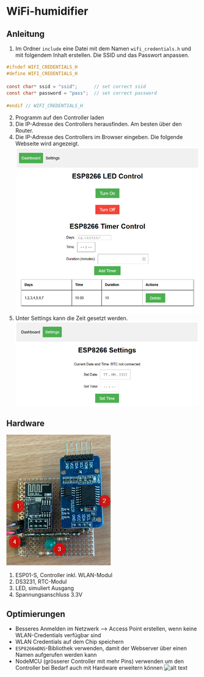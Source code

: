 # WiFi-humidifier

## Anleitung
1. Im Ordner `include` eine Datei mit dem Namen `wifi_credentials.h` und mit folgendem Inhalt erstellen. Die SSID und das Passwort anpassen.
```c
#ifndef WIFI_CREDENTIALS_H
#define WIFI_CREDENTIALS_H

const char* ssid = "ssid";      // set correct ssid
const char* password = "pass";  // set correct password

#endif // WIFI_CREDENTIALS_H
```
2. Programm auf den Controller laden
3. Die IP-Adresse des Controllers herausfinden. Am besten über den Router.
4. Die IP-Adresse des Controllers im Browser eingeben. Die folgende Webseite wird angezeigt.
![alt text](img/dashboard.png)
5. Unter Settings kann die Zeit gesetzt werden.
![alt text](img/settings.png)

## Hardware
![alt text](img/hardware.png)
1. ESP01-S, Controller inkl. WLAN-Modul
2. DS3231, RTC-Modul
3. LED, simuliert Ausgang
4. Spannungsanschluss 3.3V

## Optimierungen
- Besseres Anmelden im Netzwerk --> Access Point erstellen, wenn keine WLAN-Credentials verfügbar sind
- WLAN Credentials auf dem Chip speichern
- `ESP8266mDNS`-Bibliothek verwenden, damit der Webserver über einen Namen aufgerufen werden kann
- NodeMCU (grösserer Controller mit mehr Pins) verwenden um den Controller bei Bedarf auch mit Hardware erweitern können
![alt text](img/nodeMcu.png)